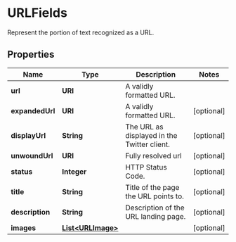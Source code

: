 

# URLFields

Represent the portion of text recognized as a URL.

## Properties

Name | Type | Description | Notes
------------ | ------------- | ------------- | -------------
**url** | **URI** | A validly formatted URL. | 
**expandedUrl** | **URI** | A validly formatted URL. |  [optional]
**displayUrl** | **String** | The URL as displayed in the Twitter client. |  [optional]
**unwoundUrl** | **URI** | Fully resolved url |  [optional]
**status** | **Integer** | HTTP Status Code. |  [optional]
**title** | **String** | Title of the page the URL points to. |  [optional]
**description** | **String** | Description of the URL landing page. |  [optional]
**images** | [**List&lt;URLImage&gt;**](URLImage.md) |  |  [optional]



